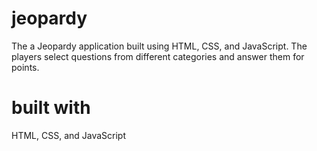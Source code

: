 # jeopardy
The a Jeopardy  application built using HTML, CSS, and JavaScript. The players select questions from different categories and answer them for points.
# built with

HTML, CSS, and JavaScript
